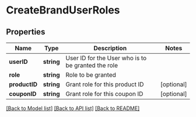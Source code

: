 # CreateBrandUserRoles

## Properties
Name | Type | Description | Notes
------------ | ------------- | ------------- | -------------
**userID** | **string** | User ID for the User who is to be granted the role | 
**role** | **string** | Role to be granted | 
**productID** | **string** | Grant role for this product ID | [optional] 
**couponID** | **string** | Grant role for this coupon ID | [optional] 

[[Back to Model list]](../README.md#documentation-for-models) [[Back to API list]](../README.md#documentation-for-api-endpoints) [[Back to README]](../README.md)


